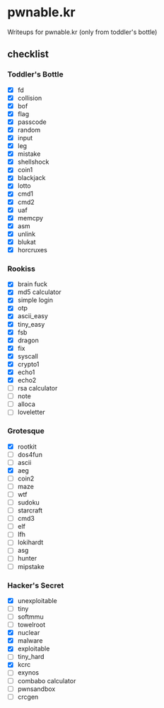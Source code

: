 # pwnable.kr
Writeups for pwnable.kr (only from toddler's bottle)

## checklist

### Toddler's Bottle
 - [x] fd
 - [x] collision
 - [x] bof
 - [x] flag
 - [x] passcode
 - [x] random
 - [x] input
 - [x] leg
 - [x] mistake
 - [x] shellshock
 - [x] coin1
 - [x] blackjack
 - [x] lotto
 - [x] cmd1
 - [x] cmd2
 - [x] uaf
 - [x] memcpy
 - [x] asm
 - [x] unlink
 - [x] blukat
 - [x] horcruxes

### Rookiss

 - [x] brain fuck
 - [x] md5 calculator
 - [x] simple login
 - [x] otp
 - [x] ascii_easy
 - [x] tiny_easy
 - [x] fsb
 - [x] dragon
 - [x] fix
 - [x] syscall
 - [x] crypto1
 - [x] echo1
 - [x] echo2
 - [ ] rsa calculator
 - [ ] note
 - [ ] alloca
 - [ ] loveletter

### Grotesque

 - [x] rootkit
 - [ ] dos4fun
 - [ ] ascii
 - [x] aeg
 - [ ] coin2
 - [ ] maze
 - [ ] wtf
 - [ ] sudoku
 - [ ] starcraft
 - [ ] cmd3
 - [ ] elf
 - [ ] lfh
 - [ ] lokihardt
 - [ ] asg
 - [ ] hunter
 - [ ] mipstake

### Hacker's Secret

 - [x] unexploitable
 - [ ] tiny
 - [ ] softmmu
 - [ ] towelroot
 - [x] nuclear
 - [x] malware
 - [x] exploitable
 - [ ] tiny_hard
 - [x] kcrc
 - [ ] exynos
 - [ ] combabo calculator
 - [ ] pwnsandbox
 - [ ] crcgen
